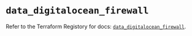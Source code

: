 # `data_digitalocean_firewall`

Refer to the Terraform Registory for docs: [`data_digitalocean_firewall`](https://www.terraform.io/docs/providers/digitalocean/d/firewall).

